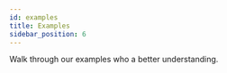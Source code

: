 ```yaml
---
id: examples
title: Examples
sidebar_position: 6
---
```


Walk through our examples who a better understanding.